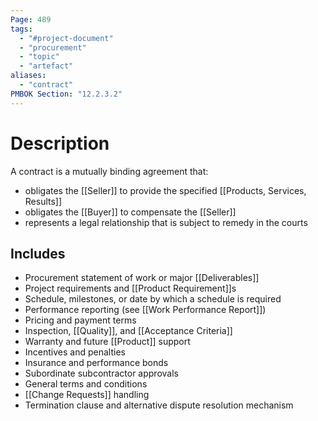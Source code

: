 ```yaml
---
Page: 489
tags:
  - "#project-document"
  - "procurement"
  - "topic"
  - "artefact"
aliases:
  - "contract"
PMBOK Section: "12.2.3.2"
---
```

# Description
A contract is a mutually binding agreement that:
- obligates the [[Seller]] to provide the specified [[Products, Services, Results]]
- obligates the [[Buyer]] to compensate the [[Seller]]
- represents a legal relationship that is subject to remedy in the courts
## Includes
* Procurement statement of work or major [[Deliverables]]
* Project requirements and [[Product Requirement]]s
* Schedule, milestones, or date by which a schedule is required
* Performance reporting (see [[Work Performance Report]])
* Pricing and payment terms
* Inspection, [[Quality]], and [[Acceptance Criteria]]
* Warranty and future [[Product]] support
* Incentives and penalties
* Insurance and performance bonds
* Subordinate subcontractor approvals
* General terms and conditions
* [[Change Requests]] handling
* Termination clause and alternative dispute resolution mechanism


